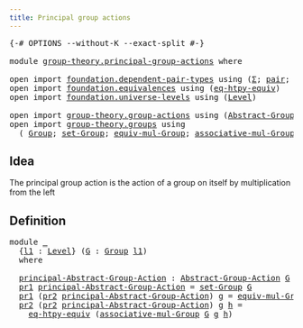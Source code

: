 ```yaml
---
title: Principal group actions
---
```


<pre class="Agda"><a id="49" class="Symbol">{-#</a> <a id="53" class="Keyword">OPTIONS</a> <a id="61" class="Pragma">--without-K</a> <a id="73" class="Pragma">--exact-split</a> <a id="87" class="Symbol">#-}</a>

<a id="92" class="Keyword">module</a> <a id="99" href="group-theory.principal-group-actions.html" class="Module">group-theory.principal-group-actions</a> <a id="136" class="Keyword">where</a>

<a id="143" class="Keyword">open</a> <a id="148" class="Keyword">import</a> <a id="155" href="foundation.dependent-pair-types.html" class="Module">foundation.dependent-pair-types</a> <a id="187" class="Keyword">using</a> <a id="193" class="Symbol">(</a><a id="194" href="foundation-core.dependent-pair-types.html#515" class="Record">Σ</a><a id="195" class="Symbol">;</a> <a id="197" href="foundation-core.dependent-pair-types.html#588" class="InductiveConstructor">pair</a><a id="201" class="Symbol">;</a> <a id="203" href="foundation-core.dependent-pair-types.html#605" class="Field">pr1</a><a id="206" class="Symbol">;</a> <a id="208" href="foundation-core.dependent-pair-types.html#617" class="Field">pr2</a><a id="211" class="Symbol">)</a>
<a id="213" class="Keyword">open</a> <a id="218" class="Keyword">import</a> <a id="225" href="foundation.equivalences.html" class="Module">foundation.equivalences</a> <a id="249" class="Keyword">using</a> <a id="255" class="Symbol">(</a><a id="256" href="foundation.equivalences.html#12654" class="Function">eq-htpy-equiv</a><a id="269" class="Symbol">)</a>
<a id="271" class="Keyword">open</a> <a id="276" class="Keyword">import</a> <a id="283" href="foundation.universe-levels.html" class="Module">foundation.universe-levels</a> <a id="310" class="Keyword">using</a> <a id="316" class="Symbol">(</a><a id="317" href="Agda.Primitive.html#597" class="Postulate">Level</a><a id="322" class="Symbol">)</a>

<a id="325" class="Keyword">open</a> <a id="330" class="Keyword">import</a> <a id="337" href="group-theory.group-actions.html" class="Module">group-theory.group-actions</a> <a id="364" class="Keyword">using</a> <a id="370" class="Symbol">(</a><a id="371" href="group-theory.group-actions.html#1205" class="Function">Abstract-Group-Action</a><a id="392" class="Symbol">)</a>
<a id="394" class="Keyword">open</a> <a id="399" class="Keyword">import</a> <a id="406" href="group-theory.groups.html" class="Module">group-theory.groups</a> <a id="426" class="Keyword">using</a>
  <a id="434" class="Symbol">(</a> <a id="436" href="group-theory.groups.html#2650" class="Function">Group</a><a id="441" class="Symbol">;</a> <a id="443" href="group-theory.groups.html#2833" class="Function">set-Group</a><a id="452" class="Symbol">;</a> <a id="454" href="group-theory.groups.html#5871" class="Function">equiv-mul-Group</a><a id="469" class="Symbol">;</a> <a id="471" href="group-theory.groups.html#3487" class="Function">associative-mul-Group</a><a id="492" class="Symbol">)</a>
</pre>
## Idea

The principal group action is the action of a group on itself by multiplication from the left

## Definition

<pre class="Agda"><a id="626" class="Keyword">module</a> <a id="633" href="group-theory.principal-group-actions.html#633" class="Module">_</a>
  <a id="637" class="Symbol">{</a><a id="638" href="group-theory.principal-group-actions.html#638" class="Bound">l1</a> <a id="641" class="Symbol">:</a> <a id="643" href="Agda.Primitive.html#597" class="Postulate">Level</a><a id="648" class="Symbol">}</a> <a id="650" class="Symbol">(</a><a id="651" href="group-theory.principal-group-actions.html#651" class="Bound">G</a> <a id="653" class="Symbol">:</a> <a id="655" href="group-theory.groups.html#2650" class="Function">Group</a> <a id="661" href="group-theory.principal-group-actions.html#638" class="Bound">l1</a><a id="663" class="Symbol">)</a>
  <a id="667" class="Keyword">where</a>
  
  <a id="678" href="group-theory.principal-group-actions.html#678" class="Function">principal-Abstract-Group-Action</a> <a id="710" class="Symbol">:</a> <a id="712" href="group-theory.group-actions.html#1205" class="Function">Abstract-Group-Action</a> <a id="734" href="group-theory.principal-group-actions.html#651" class="Bound">G</a> <a id="736" href="group-theory.principal-group-actions.html#638" class="Bound">l1</a>
  <a id="741" href="foundation-core.dependent-pair-types.html#605" class="Field">pr1</a> <a id="745" href="group-theory.principal-group-actions.html#678" class="Function">principal-Abstract-Group-Action</a> <a id="777" class="Symbol">=</a> <a id="779" href="group-theory.groups.html#2833" class="Function">set-Group</a> <a id="789" href="group-theory.principal-group-actions.html#651" class="Bound">G</a>
  <a id="793" href="foundation-core.dependent-pair-types.html#605" class="Field">pr1</a> <a id="797" class="Symbol">(</a><a id="798" href="foundation-core.dependent-pair-types.html#617" class="Field">pr2</a> <a id="802" href="group-theory.principal-group-actions.html#678" class="Function">principal-Abstract-Group-Action</a><a id="833" class="Symbol">)</a> <a id="835" href="group-theory.principal-group-actions.html#835" class="Bound">g</a> <a id="837" class="Symbol">=</a> <a id="839" href="group-theory.groups.html#5871" class="Function">equiv-mul-Group</a> <a id="855" href="group-theory.principal-group-actions.html#651" class="Bound">G</a> <a id="857" href="group-theory.principal-group-actions.html#835" class="Bound">g</a>
  <a id="861" href="foundation-core.dependent-pair-types.html#617" class="Field">pr2</a> <a id="865" class="Symbol">(</a><a id="866" href="foundation-core.dependent-pair-types.html#617" class="Field">pr2</a> <a id="870" href="group-theory.principal-group-actions.html#678" class="Function">principal-Abstract-Group-Action</a><a id="901" class="Symbol">)</a> <a id="903" href="group-theory.principal-group-actions.html#903" class="Bound">g</a> <a id="905" href="group-theory.principal-group-actions.html#905" class="Bound">h</a> <a id="907" class="Symbol">=</a>
    <a id="913" href="foundation.equivalences.html#12654" class="Function">eq-htpy-equiv</a> <a id="927" class="Symbol">(</a><a id="928" href="group-theory.groups.html#3487" class="Function">associative-mul-Group</a> <a id="950" href="group-theory.principal-group-actions.html#651" class="Bound">G</a> <a id="952" href="group-theory.principal-group-actions.html#903" class="Bound">g</a> <a id="954" href="group-theory.principal-group-actions.html#905" class="Bound">h</a><a id="955" class="Symbol">)</a>
</pre>